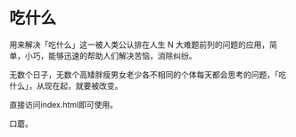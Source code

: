 ﻿# 吃什么

用来解决「吃什么」这一被人类公认排在人生 N 大难题前列的问题的应用，简单，小巧，能够迅速的帮助人们解决苦恼，消除纠纷。

无数个日子，无数个高矮胖瘦男女老少各不相同的个体每天都会思考的问题，「吃什么」，从现在起，就要被改变。

直接访问index.html即可使用。

口蘑。